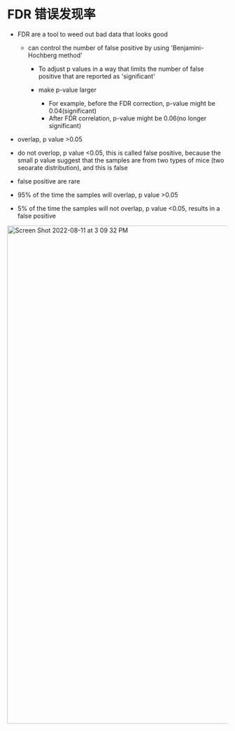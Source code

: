 # FDR 错误发现率

- FDR are a tool to weed out bad data that looks good

    - can control the number of false positive by using 'Benjamini- Hochberg method'

         - To adjust p values in a way that limits the number of false positive that are reported as 'significant'
         - make p-value larger
             
             - For example, before the FDR correction, p-value might be 0.04(significant)
             - After FDR correlation, p-value might be 0.06(no longer significant)



- overlap, p value >0.05
- do not overlop, p value <0.05, this is called false positive, because the small p value suggest that the samples are from two types of mice (two seoarate distribution), and this is false
- false positive are rare

- 95% of the time the samples will overlap, p value >0.05
- 5% of the time the samples will not overlap, p value <0.05, results in a false positive

<img width="1138" alt="Screen Shot 2022-08-11 at 3 09 32 PM" src="https://user-images.githubusercontent.com/93849914/184220135-15fb0f78-3046-4d11-b1c2-8a833d9a1031.png">
